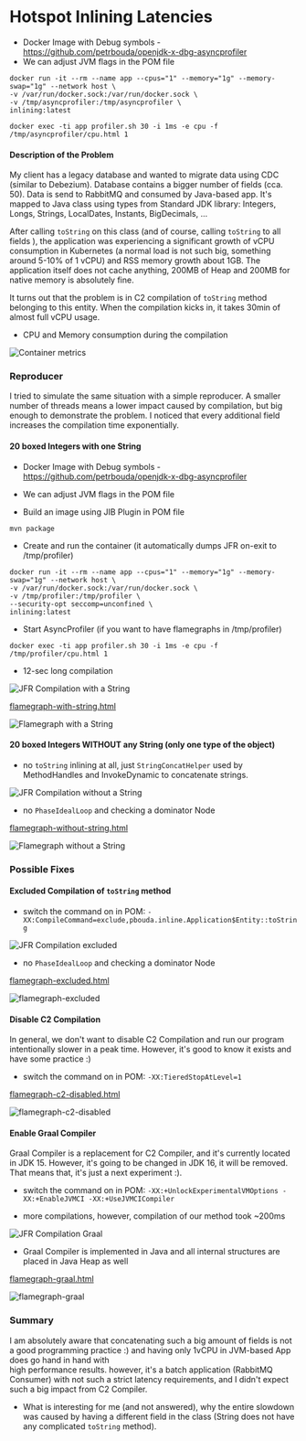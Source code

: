 # Hotspot Inlining Latencies

- Docker Image with Debug symbols - https://github.com/petrbouda/openjdk-x-dbg-asyncprofiler
- We can adjust JVM flags in the POM file

```
docker run -it --rm --name app --cpus="1" --memory="1g" --memory-swap="1g" --network host \
-v /var/run/docker.sock:/var/run/docker.sock \
-v /tmp/asyncprofiler:/tmp/asyncprofiler \
inlining:latest

docker exec -ti app profiler.sh 30 -i 1ms -e cpu -f /tmp/asyncprofiler/cpu.html 1
```

#### Description of the Problem

My client has a legacy database and wanted to migrate data using CDC (similar to Debezium). Database contains a bigger number of fields 
(cca. 50). Data is send to RabbitMQ and consumed by Java-based app. It's mapped to Java class using types from Standard JDK library:
Integers, Longs, Strings, LocalDates, Instants, BigDecimals, ...

After calling `toString` on this class (and of course, calling `toString` to all fields ), the application was experiencing 
a significant growth of vCPU consumption in Kubernetes (a normal load is not such big, something around 5-10% of 1 vCPU) 
and RSS memory growth about 1GB. The application itself does not cache anything, 200MB of Heap and 200MB for native memory 
is absolutely fine.

It turns out that the problem is in C2 compilation of `toString` method belonging to this entity. 
When the compilation kicks in, it takes 30min of almost full vCPU usage.

- CPU and Memory consumption during the compilation

![Container metrics](container-metrics.png)

### Reproducer

I tried to simulate the same situation with a simple reproducer. A smaller number of threads means a lower impact caused by compilation, but
big enough to demonstrate the problem. I noticed that every additional field increases the compilation time exponentially.

#### 20 boxed Integers with one String

- Docker Image with Debug symbols - https://github.com/petrbouda/openjdk-x-dbg-asyncprofiler
- We can adjust JVM flags in the POM file

- Build an image using JIB Plugin in POM file

```
mvn package
```

- Create and run the container (it automatically dumps JFR on-exit to /tmp/profiler)

```
docker run -it --rm --name app --cpus="1" --memory="1g" --memory-swap="1g" --network host \
-v /var/run/docker.sock:/var/run/docker.sock \
-v /tmp/profiler:/tmp/profiler \
--security-opt seccomp=unconfined \
inlining:latest
```

- Start AsyncProfiler (if you want to have flamegraphs in /tmp/profiler)

```
docker exec -ti app profiler.sh 30 -i 1ms -e cpu -f /tmp/profiler/cpu.html 1
```

- 12-sec long compilation

![JFR Compilation with a String](jfr-with-string.png)

[flamegraph-with-string.html](flamegraph-with-string.html)

![Flamegraph with a String](flamegraph-with-string.png)

#### 20 boxed Integers WITHOUT any String (only one type of the object)

- no `toString` inlining at all, just `StringConcatHelper` used by MethodHandles and InvokeDynamic to concatenate strings.

![JFR Compilation without a String](jfr-without-string.png)

- no `PhaseIdealLoop` and checking a dominator Node

[flamegraph-without-string.html](flamegraph-without-string.html)

![Flamegraph without a String](flamegraph-without-string.png)

### Possible Fixes

#### Excluded Compilation of `toString` method

- switch the command on in POM: `-XX:CompileCommand=exclude,pbouda.inline.Application$Entity::toString`

![JFR Compilation excluded](jfr-excluded.png)

- no `PhaseIdealLoop` and checking a dominator Node

[flamegraph-excluded.html](flamegraph-excluded.html)

![flamegraph-excluded](flamegraph-excluded.png)

#### Disable C2 Compilation

In general, we don't want to disable C2 Compilation and run our program intentionally slower in a peak time. However, it's good to know it
exists and have some practice :)

- switch the command on in POM: `-XX:TieredStopAtLevel=1`

[flamegraph-c2-disabled.html](flamegraph-c2-disabled.html)

![flamegraph-c2-disabled](flamegraph-c2-disabled.png)

#### Enable Graal Compiler

Graal Compiler is a replacement for C2 Compiler, and it's currently located in JDK 15. However, it's going to be changed in JDK 16, it will
be removed. That means that, it's just a next experiment :).

- switch the command on in POM: `-XX:+UnlockExperimentalVMOptions -XX:+EnableJVMCI -XX:+UseJVMCICompiler`

- more compilations, however, compilation of our method took ~200ms

![JFR Compilation Graal](jfr-graal.png)

- Graal Compiler is implemented in Java and all internal structures are placed in Java Heap as well

[flamegraph-graal.html](flamegraph-graal.html)

![flamegraph-graal](flamegraph-graal.png)

### Summary 

I am absolutely aware that concatenating such a big amount of fields is not a good
programming practice :) and having only 1vCPU in JVM-based App does go hand in hand with  
high performance results. however, it's a batch application (RabbitMQ Consumer) 
with not such a strict latency requirements, and I didn't expect such a big impact
from C2 Compiler.

- What is interesting for me (and not answered), why the entire slowdown was caused by 
  having a different field in the class (String does not have any complicated `toString` method).